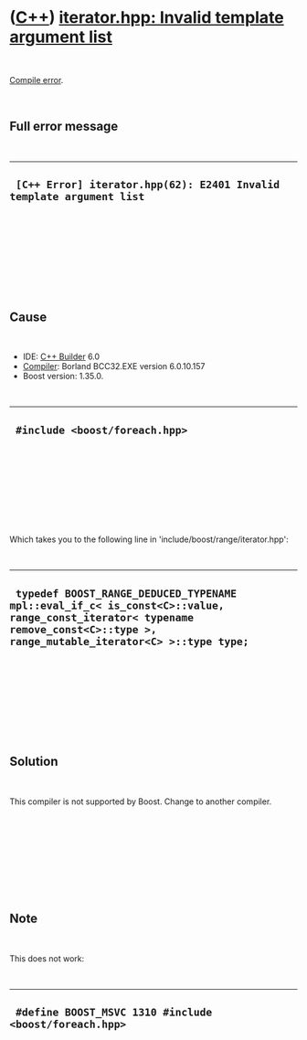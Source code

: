 
 

 

 

 

 

([C++](Cpp.md)) [iterator.hpp: Invalid template argument list](CppCompileErrorIteratorHppInvalidTemplateArgumentList.md)
==========================================================================================================================

 

[Compile error](CppCompileError.md).

 

Full error message
------------------

 

  -----------------------------------------------------------------------
  ` [C++ Error] iterator.hpp(62): E2401 Invalid template argument list`
  -----------------------------------------------------------------------

 

 

 

 

 

Cause
-----

 

-   IDE: [C++ Builder](CppBuilder.md) 6.0
-   [Compiler](CppCompiler.md): Borland BCC32.EXE version 6.0.10.157
-   Boost version: 1.35.0.

 

  ---------------------------------
  ` #include <boost/foreach.hpp>`
  ---------------------------------

 

 

 

 

 

Which takes you to the following line in
'include/boost/range/iterator.hpp':

 

  -----------------------------------------------------------------------------------------------------------------------------------------------------------------------------
  ` typedef BOOST_RANGE_DEDUCED_TYPENAME mpl::eval_if_c< is_const<C>::value, range_const_iterator< typename remove_const<C>::type >, range_mutable_iterator<C> >::type type;`
  -----------------------------------------------------------------------------------------------------------------------------------------------------------------------------

 

 

 

 

 

Solution
--------

 

This compiler is not supported by Boost. Change to another compiler.

 

 

 

 

 

Note
----

 

This does not work:

 

  ---------------------------------------------------------
  ` #define BOOST_MSVC 1310 #include <boost/foreach.hpp>`
  ---------------------------------------------------------

 

 

 

 

 

 

